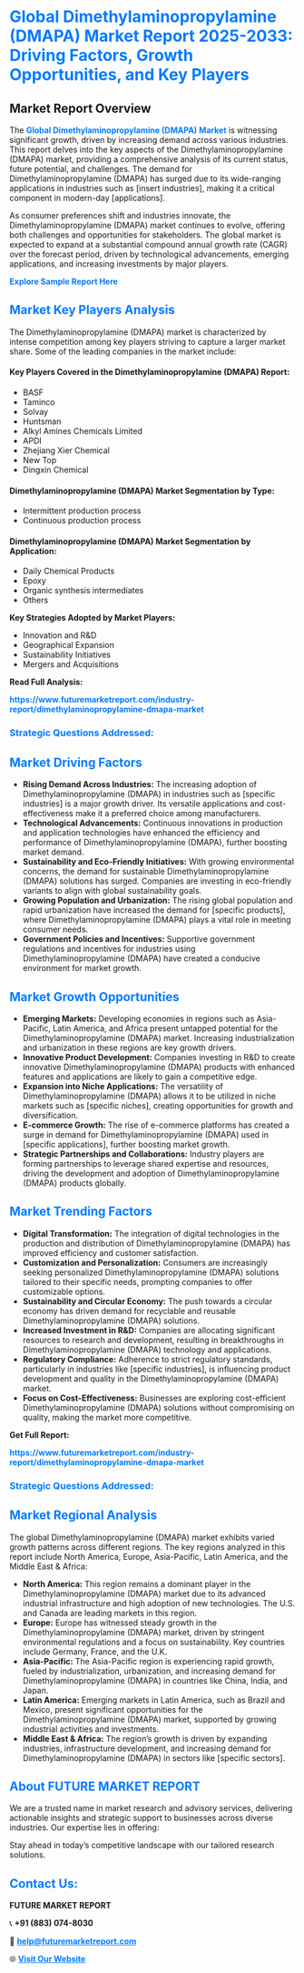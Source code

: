 <h1 style="color: #007BFF;">Global Dimethylaminopropylamine (DMAPA) Market Report 2025-2033: Driving Factors, Growth Opportunities, and Key Players</h1>

<section id="overview">
<h2>Market Report Overview</h2>
<p>The <a href="https://www.futuremarketreport.com/industry-report/dimethylaminopropylamine-dmapa-market" style="color: #007BFF; text-decoration: none;"><strong>Global Dimethylaminopropylamine (DMAPA) Market</strong></a> is witnessing significant growth, driven by increasing demand across various industries. This report delves into the key aspects of the Dimethylaminopropylamine (DMAPA) market, providing a comprehensive analysis of its current status, future potential, and challenges. The demand for Dimethylaminopropylamine (DMAPA) has surged due to its wide-ranging applications in industries such as [insert industries], making it a critical component in modern-day [applications].</p>
<p>As consumer preferences shift and industries innovate, the Dimethylaminopropylamine (DMAPA) market continues to evolve, offering both challenges and opportunities for stakeholders. The global market is expected to expand at a substantial compound annual growth rate (CAGR) over the forecast period, driven by technological advancements, emerging applications, and increasing investments by major players.</p>
</section>

<section id="overview">
<p><a href="https://www.futuremarketreport.com/request-sample/reportId=60878" style="color: #007BFF; text-decoration: none;"><strong>Explore Sample Report Here</strong></a></p>
</section>

<section id="key-players">
<h2 style="color: #007BFF;">Market Key Players Analysis</h2>
<p>The Dimethylaminopropylamine (DMAPA) market is characterized by intense competition among key players striving to capture a larger market share. Some of the leading companies in the market include:</p>
<h4>Key Players Covered in the Dimethylaminopropylamine (DMAPA) Report:</h4>
<ul><li>BASF</li><li>Taminco</li><li>Solvay</li><li>Huntsman</li><li>Alkyl Amines Chemicals Limited</li><li>APDI</li><li>Zhejiang Xier Chemical</li><li>New Top</li><li>Dingxin Chemical</li></ul>
<h4>Dimethylaminopropylamine (DMAPA) Market Segmentation by Type:</h4>
<ul><li>Intermittent production process</li><li>Continuous production process</li></ul>

<h4>Dimethylaminopropylamine (DMAPA) Market Segmentation by Application:</h4>
<ul><li>Daily Chemical Products</li><li>Epoxy</li><li>Organic synthesis intermediates</li><li>Others</li></ul>
<p><strong>Key Strategies Adopted by Market Players:</strong></p>
<ul>
<li>Innovation and R&D</li>
<li>Geographical Expansion</li>
<li>Sustainability Initiatives</li>
<li>Mergers and Acquisitions</li>
</ul>
</section>

<section>
<p><strong>Read Full Analysis: </strong></p><a href="https://www.futuremarketreport.com/industry-report/dimethylaminopropylamine-dmapa-market" style="color: #007BFF; text-decoration: none;"><strong>https://www.futuremarketreport.com/industry-report/dimethylaminopropylamine-dmapa-market</strong></a>
<h3 style="color: #007BFF;">Strategic Questions Addressed:</h3>
</section>

<section id="driving-factors">
<h2 style="color: #007BFF;">Market Driving Factors</h2>
<ul>
<li><strong>Rising Demand Across Industries:</strong> The increasing adoption of Dimethylaminopropylamine (DMAPA) in industries such as [specific industries] is a major growth driver. Its versatile applications and cost-effectiveness make it a preferred choice among manufacturers.</li>
<li><strong>Technological Advancements:</strong> Continuous innovations in production and application technologies have enhanced the efficiency and performance of Dimethylaminopropylamine (DMAPA), further boosting market demand.</li>
<li><strong>Sustainability and Eco-Friendly Initiatives:</strong> With growing environmental concerns, the demand for sustainable Dimethylaminopropylamine (DMAPA) solutions has surged. Companies are investing in eco-friendly variants to align with global sustainability goals.</li>
<li><strong>Growing Population and Urbanization:</strong> The rising global population and rapid urbanization have increased the demand for [specific products], where Dimethylaminopropylamine (DMAPA) plays a vital role in meeting consumer needs.</li>
<li><strong>Government Policies and Incentives:</strong> Supportive government regulations and incentives for industries using Dimethylaminopropylamine (DMAPA) have created a conducive environment for market growth.</li>
</ul>
</section>

<section id="growth-opportunities">
<h2 style="color: #007BFF;">Market Growth Opportunities</h2>
<ul>
<li><strong>Emerging Markets:</strong> Developing economies in regions such as Asia-Pacific, Latin America, and Africa present untapped potential for the Dimethylaminopropylamine (DMAPA) market. Increasing industrialization and urbanization in these regions are key growth drivers.</li>
<li><strong>Innovative Product Development:</strong> Companies investing in R&D to create innovative Dimethylaminopropylamine (DMAPA) products with enhanced features and applications are likely to gain a competitive edge.</li>
<li><strong>Expansion into Niche Applications:</strong> The versatility of Dimethylaminopropylamine (DMAPA) allows it to be utilized in niche markets such as [specific niches], creating opportunities for growth and diversification.</li>
<li><strong>E-commerce Growth:</strong> The rise of e-commerce platforms has created a surge in demand for Dimethylaminopropylamine (DMAPA) used in [specific applications], further boosting market growth.</li>
<li><strong>Strategic Partnerships and Collaborations:</strong> Industry players are forming partnerships to leverage shared expertise and resources, driving the development and adoption of Dimethylaminopropylamine (DMAPA) products globally.</li>
</ul>
</section>

<section id="trending-factors">
<h2 style="color: #007BFF;">Market Trending Factors</h2>
<ul>
<li><strong>Digital Transformation:</strong> The integration of digital technologies in the production and distribution of Dimethylaminopropylamine (DMAPA) has improved efficiency and customer satisfaction.</li>
<li><strong>Customization and Personalization:</strong> Consumers are increasingly seeking personalized Dimethylaminopropylamine (DMAPA) solutions tailored to their specific needs, prompting companies to offer customizable options.</li>
<li><strong>Sustainability and Circular Economy:</strong> The push towards a circular economy has driven demand for recyclable and reusable Dimethylaminopropylamine (DMAPA) solutions.</li>
<li><strong>Increased Investment in R&D:</strong> Companies are allocating significant resources to research and development, resulting in breakthroughs in Dimethylaminopropylamine (DMAPA) technology and applications.</li>
<li><strong>Regulatory Compliance:</strong> Adherence to strict regulatory standards, particularly in industries like [specific industries], is influencing product development and quality in the Dimethylaminopropylamine (DMAPA) market.</li>
<li><strong>Focus on Cost-Effectiveness:</strong> Businesses are exploring cost-efficient Dimethylaminopropylamine (DMAPA) solutions without compromising on quality, making the market more competitive.</li>
</ul>
</section>

<section>
<p><strong>Get Full Report: </strong></p><a href="https://www.futuremarketreport.com/industry-report/dimethylaminopropylamine-dmapa-market" style="color: #007BFF; text-decoration: none;"><strong>https://www.futuremarketreport.com/industry-report/dimethylaminopropylamine-dmapa-market</strong></a>
<h3 style="color: #007BFF;">Strategic Questions Addressed:</h3>
</section>


<section id="regional-analysis">
<h2 style="color: #007BFF;">Market Regional Analysis</h2>
<p>The global Dimethylaminopropylamine (DMAPA) market exhibits varied growth patterns across different regions. The key regions analyzed in this report include North America, Europe, Asia-Pacific, Latin America, and the Middle East & Africa:</p>
<ul>
<li><strong>North America:</strong> This region remains a dominant player in the Dimethylaminopropylamine (DMAPA) market due to its advanced industrial infrastructure and high adoption of new technologies. The U.S. and Canada are leading markets in this region.</li>
<li><strong>Europe:</strong> Europe has witnessed steady growth in the Dimethylaminopropylamine (DMAPA) market, driven by stringent environmental regulations and a focus on sustainability. Key countries include Germany, France, and the U.K.</li>
<li><strong>Asia-Pacific:</strong> The Asia-Pacific region is experiencing rapid growth, fueled by industrialization, urbanization, and increasing demand for Dimethylaminopropylamine (DMAPA) in countries like China, India, and Japan.</li>
<li><strong>Latin America:</strong> Emerging markets in Latin America, such as Brazil and Mexico, present significant opportunities for the Dimethylaminopropylamine (DMAPA) market, supported by growing industrial activities and investments.</li>
<li><strong>Middle East & Africa:</strong> The region’s growth is driven by expanding industries, infrastructure development, and increasing demand for Dimethylaminopropylamine (DMAPA) in sectors like [specific sectors].</li>
</ul>
</section>

<footer>
<h2 style="color: #007BFF;">About FUTURE MARKET REPORT</h2>
<p>We are a trusted name in market research and advisory services, delivering actionable insights and strategic support to businesses across diverse industries. Our expertise lies in offering:</p>

<p>Stay ahead in today’s competitive landscape with our tailored research solutions.</p>

<h2 style="color: #007BFF;">Contact Us:</h2>
<p><strong>FUTURE MARKET REPORT</strong></p>
<p>📞 <strong>+91 (883) 074-8030</strong></p>
<p>📧 <strong><a href="mailto:help@futuremarketreport.com" style="color: #007BFF;">help@futuremarketreport.com</a></strong></p>
<p>🌐 <strong><a href="https://www.futuremarketreport.com/" style="color: #007BFF;">Visit Our Website</a></strong></p>
</footer>